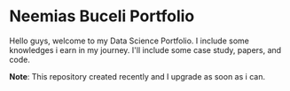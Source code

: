 # Neemias Buceli Portfolio
Hello guys, welcome to my Data Science Portfolio. I include some knowledges i earn in my journey. I'll include some case study, papers, and code.

**Note**: This repository created recently and I upgrade as soon as i can.
